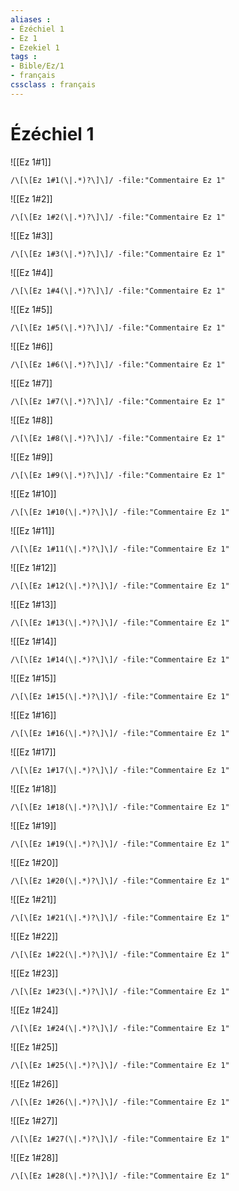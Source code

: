 ```yaml
---
aliases : 
- Ézéchiel 1
- Ez 1
- Ezekiel 1
tags : 
- Bible/Ez/1
- français
cssclass : français
---
```


# Ézéchiel 1

![[Ez 1#1]]

```query
/\[\[Ez 1#1(\|.*)?\]\]/ -file:"Commentaire Ez 1"
```

![[Ez 1#2]]

```query
/\[\[Ez 1#2(\|.*)?\]\]/ -file:"Commentaire Ez 1"
```

![[Ez 1#3]]

```query
/\[\[Ez 1#3(\|.*)?\]\]/ -file:"Commentaire Ez 1"
```

![[Ez 1#4]]

```query
/\[\[Ez 1#4(\|.*)?\]\]/ -file:"Commentaire Ez 1"
```

![[Ez 1#5]]

```query
/\[\[Ez 1#5(\|.*)?\]\]/ -file:"Commentaire Ez 1"
```

![[Ez 1#6]]

```query
/\[\[Ez 1#6(\|.*)?\]\]/ -file:"Commentaire Ez 1"
```

![[Ez 1#7]]

```query
/\[\[Ez 1#7(\|.*)?\]\]/ -file:"Commentaire Ez 1"
```

![[Ez 1#8]]

```query
/\[\[Ez 1#8(\|.*)?\]\]/ -file:"Commentaire Ez 1"
```

![[Ez 1#9]]

```query
/\[\[Ez 1#9(\|.*)?\]\]/ -file:"Commentaire Ez 1"
```

![[Ez 1#10]]

```query
/\[\[Ez 1#10(\|.*)?\]\]/ -file:"Commentaire Ez 1"
```

![[Ez 1#11]]

```query
/\[\[Ez 1#11(\|.*)?\]\]/ -file:"Commentaire Ez 1"
```

![[Ez 1#12]]

```query
/\[\[Ez 1#12(\|.*)?\]\]/ -file:"Commentaire Ez 1"
```

![[Ez 1#13]]

```query
/\[\[Ez 1#13(\|.*)?\]\]/ -file:"Commentaire Ez 1"
```

![[Ez 1#14]]

```query
/\[\[Ez 1#14(\|.*)?\]\]/ -file:"Commentaire Ez 1"
```

![[Ez 1#15]]

```query
/\[\[Ez 1#15(\|.*)?\]\]/ -file:"Commentaire Ez 1"
```

![[Ez 1#16]]

```query
/\[\[Ez 1#16(\|.*)?\]\]/ -file:"Commentaire Ez 1"
```

![[Ez 1#17]]

```query
/\[\[Ez 1#17(\|.*)?\]\]/ -file:"Commentaire Ez 1"
```

![[Ez 1#18]]

```query
/\[\[Ez 1#18(\|.*)?\]\]/ -file:"Commentaire Ez 1"
```

![[Ez 1#19]]

```query
/\[\[Ez 1#19(\|.*)?\]\]/ -file:"Commentaire Ez 1"
```

![[Ez 1#20]]

```query
/\[\[Ez 1#20(\|.*)?\]\]/ -file:"Commentaire Ez 1"
```

![[Ez 1#21]]

```query
/\[\[Ez 1#21(\|.*)?\]\]/ -file:"Commentaire Ez 1"
```

![[Ez 1#22]]

```query
/\[\[Ez 1#22(\|.*)?\]\]/ -file:"Commentaire Ez 1"
```

![[Ez 1#23]]

```query
/\[\[Ez 1#23(\|.*)?\]\]/ -file:"Commentaire Ez 1"
```

![[Ez 1#24]]

```query
/\[\[Ez 1#24(\|.*)?\]\]/ -file:"Commentaire Ez 1"
```

![[Ez 1#25]]

```query
/\[\[Ez 1#25(\|.*)?\]\]/ -file:"Commentaire Ez 1"
```

![[Ez 1#26]]

```query
/\[\[Ez 1#26(\|.*)?\]\]/ -file:"Commentaire Ez 1"
```

![[Ez 1#27]]

```query
/\[\[Ez 1#27(\|.*)?\]\]/ -file:"Commentaire Ez 1"
```

![[Ez 1#28]]

```query
/\[\[Ez 1#28(\|.*)?\]\]/ -file:"Commentaire Ez 1"
```

